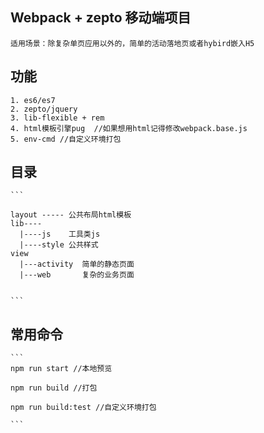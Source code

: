 ## Webpack + zepto 移动端项目

    适用场景：除复杂单页应用以外的，简单的活动落地页或者hybird嵌入H5

## 功能

    1. es6/es7  
    2. zepto/jquery 
    3. lib-flexible + rem 
    4. html模板引擎pug  //如果想用html记得修改webpack.base.js
    5. env-cmd //自定义环境打包

## 目录

    ```

    layout ----- 公共布局html模板
    lib----
      |----js    工具类js
      |----style 公共样式
    view
      |---activity  简单的静态页面
      |---web       复杂的业务页面  

      
    ```

## 常用命令

    ```
    npm run start //本地预览
    
    npm run build //打包

    npm run build:test //自定义环境打包

    ```
